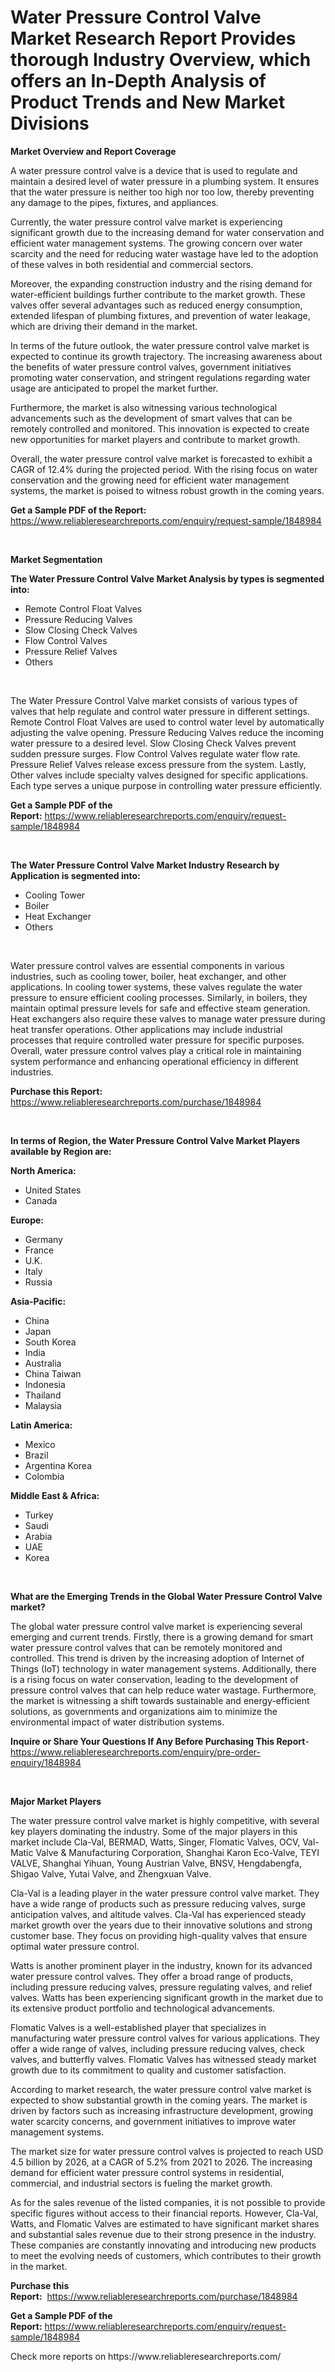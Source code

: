 <p><h1>Water Pressure Control Valve Market Research Report Provides thorough Industry Overview, which offers an In-Depth Analysis of Product Trends and New Market Divisions</h1></p><p><strong>Market Overview and Report Coverage</strong></p>
<p><p>A water pressure control valve is a device that is used to regulate and maintain a desired level of water pressure in a plumbing system. It ensures that the water pressure is neither too high nor too low, thereby preventing any damage to the pipes, fixtures, and appliances.</p><p>Currently, the water pressure control valve market is experiencing significant growth due to the increasing demand for water conservation and efficient water management systems. The growing concern over water scarcity and the need for reducing water wastage have led to the adoption of these valves in both residential and commercial sectors.</p><p>Moreover, the expanding construction industry and the rising demand for water-efficient buildings further contribute to the market growth. These valves offer several advantages such as reduced energy consumption, extended lifespan of plumbing fixtures, and prevention of water leakage, which are driving their demand in the market.</p><p>In terms of the future outlook, the water pressure control valve market is expected to continue its growth trajectory. The increasing awareness about the benefits of water pressure control valves, government initiatives promoting water conservation, and stringent regulations regarding water usage are anticipated to propel the market further.</p><p>Furthermore, the market is also witnessing various technological advancements such as the development of smart valves that can be remotely controlled and monitored. This innovation is expected to create new opportunities for market players and contribute to market growth.</p><p>Overall, the water pressure control valve market is forecasted to exhibit a CAGR of 12.4% during the projected period. With the rising focus on water conservation and the growing need for efficient water management systems, the market is poised to witness robust growth in the coming years.</p></p>
<p><strong>Get a Sample PDF of the Report:</strong> <a href="https://www.reliableresearchreports.com/enquiry/request-sample/1848984">https://www.reliableresearchreports.com/enquiry/request-sample/1848984</a></p>
<p>&nbsp;</p>
<p><strong>Market Segmentation</strong></p>
<p><strong>The Water Pressure Control Valve Market Analysis by types is segmented into:</strong></p>
<p><ul><li>Remote Control Float Valves</li><li>Pressure Reducing Valves</li><li>Slow Closing Check Valves</li><li>Flow Control Valves</li><li>Pressure Relief Valves</li><li>Others</li></ul></p>
<p>&nbsp;</p>
<p><p>The Water Pressure Control Valve market consists of various types of valves that help regulate and control water pressure in different settings. Remote Control Float Valves are used to control water level by automatically adjusting the valve opening. Pressure Reducing Valves reduce the incoming water pressure to a desired level. Slow Closing Check Valves prevent sudden pressure surges. Flow Control Valves regulate water flow rate. Pressure Relief Valves release excess pressure from the system. Lastly, Other valves include specialty valves designed for specific applications. Each type serves a unique purpose in controlling water pressure efficiently.</p></p>
<p><strong>Get a Sample PDF of the Report:</strong>&nbsp;<a href="https://www.reliableresearchreports.com/enquiry/request-sample/1848984">https://www.reliableresearchreports.com/enquiry/request-sample/1848984</a></p>
<p>&nbsp;</p>
<p><strong>The Water Pressure Control Valve Market Industry Research by Application is segmented into:</strong></p>
<p><ul><li>Cooling Tower</li><li>Boiler</li><li>Heat Exchanger</li><li>Others</li></ul></p>
<p>&nbsp;</p>
<p><p>Water pressure control valves are essential components in various industries, such as cooling tower, boiler, heat exchanger, and other applications. In cooling tower systems, these valves regulate the water pressure to ensure efficient cooling processes. Similarly, in boilers, they maintain optimal pressure levels for safe and effective steam generation. Heat exchangers also require these valves to manage water pressure during heat transfer operations. Other applications may include industrial processes that require controlled water pressure for specific purposes. Overall, water pressure control valves play a critical role in maintaining system performance and enhancing operational efficiency in different industries.</p></p>
<p><strong>Purchase this Report:</strong>&nbsp; <a href="https://www.reliableresearchreports.com/purchase/1848984">https://www.reliableresearchreports.com/purchase/1848984</a></p>
<p>&nbsp;</p>
<p><strong>In terms of Region, the Water Pressure Control Valve Market Players available by Region are:</strong></p>
<p>
    <p> <strong> North America: </strong>
        <ul>
            <li>United States</li>
            <li>Canada</li>
        </ul>
        </p> 
    <p> <strong> Europe: </strong>
        <ul>
            <li>Germany</li>
            <li>France</li>
            <li>U.K.</li>
            <li>Italy</li>
            <li>Russia</li>
        </ul>
        </p> 
    <p> <strong> Asia-Pacific: </strong>
        <ul>
            <li>China</li>
            <li>Japan</li>
            <li>South Korea</li>
            <li>India</li>
            <li>Australia</li>
            <li>China Taiwan</li>
            <li>Indonesia</li>
            <li>Thailand</li>
            <li>Malaysia</li>
        </ul>
        </p> 
    <p> <strong> Latin America: </strong>
        <ul>
            <li>Mexico</li>
            <li>Brazil</li>
            <li>Argentina Korea</li>
            <li>Colombia</li>
        </ul>
        </p> 
    <p> <strong> Middle East & Africa: </strong>
        <ul>
            <li>Turkey</li>
            <li>Saudi</li>
            <li>Arabia</li>
            <li>UAE</li>
            <li>Korea</li>
        </ul>
    </p>
    </p>
<p>&nbsp;</p>
<p><strong>What are the Emerging Trends in the Global Water Pressure Control Valve market?</strong></p>
<p><p>The global water pressure control valve market is experiencing several emerging and current trends. Firstly, there is a growing demand for smart water pressure control valves that can be remotely monitored and controlled. This trend is driven by the increasing adoption of Internet of Things (IoT) technology in water management systems. Additionally, there is a rising focus on water conservation, leading to the development of pressure control valves that can help reduce water wastage. Furthermore, the market is witnessing a shift towards sustainable and energy-efficient solutions, as governments and organizations aim to minimize the environmental impact of water distribution systems.</p></p>
<p><strong>Inquire or Share Your Questions If Any Before Purchasing This Report</strong>- <a href="https://www.reliableresearchreports.com/enquiry/pre-order-enquiry/1848984">https://www.reliableresearchreports.com/enquiry/pre-order-enquiry/1848984</a></p>
<p>&nbsp;</p>
<p><strong>Major Market Players</strong></p>
<p><p>The water pressure control valve market is highly competitive, with several key players dominating the industry. Some of the major players in this market include Cla-Val, BERMAD, Watts, Singer, Flomatic Valves, OCV, Val-Matic Valve & Manufacturing Corporation, Shanghai Karon Eco-Valve, TEYI VALVE, Shanghai Yihuan, Young Austrian Valve, BNSV, Hengdabengfa, Shigao Valve, Yutai Valve, and Zhengxuan Valve.</p><p>Cla-Val is a leading player in the water pressure control valve market. They have a wide range of products such as pressure reducing valves, surge anticipation valves, and altitude valves. Cla-Val has experienced steady market growth over the years due to their innovative solutions and strong customer base. They focus on providing high-quality valves that ensure optimal water pressure control.</p><p>Watts is another prominent player in the industry, known for its advanced water pressure control valves. They offer a broad range of products, including pressure reducing valves, pressure regulating valves, and relief valves. Watts has been experiencing significant growth in the market due to its extensive product portfolio and technological advancements.</p><p>Flomatic Valves is a well-established player that specializes in manufacturing water pressure control valves for various applications. They offer a wide range of valves, including pressure reducing valves, check valves, and butterfly valves. Flomatic Valves has witnessed steady market growth due to its commitment to quality and customer satisfaction.</p><p>According to market research, the water pressure control valve market is expected to show substantial growth in the coming years. The market is driven by factors such as increasing infrastructure development, growing water scarcity concerns, and government initiatives to improve water management systems.</p><p>The market size for water pressure control valves is projected to reach USD 4.5 billion by 2026, at a CAGR of 5.2% from 2021 to 2026. The increasing demand for efficient water pressure control systems in residential, commercial, and industrial sectors is fueling the market growth.</p><p>As for the sales revenue of the listed companies, it is not possible to provide specific figures without access to their financial reports. However, Cla-Val, Watts, and Flomatic Valves are estimated to have significant market shares and substantial sales revenue due to their strong presence in the industry. These companies are constantly innovating and introducing new products to meet the evolving needs of customers, which contributes to their growth in the market.</p></p>
<p><strong>Purchase this Report:</strong>&nbsp;&nbsp;<a href="https://www.reliableresearchreports.com/purchase/1848984">https://www.reliableresearchreports.com/purchase/1848984</a></p>
<p></p>
<p><strong>Get a Sample PDF of the Report:</strong>&nbsp;<a href="https://www.reliableresearchreports.com/enquiry/request-sample/1848984">https://www.reliableresearchreports.com/enquiry/request-sample/1848984</a></p>
<p>Check more reports on https://www.reliableresearchreports.com/</p>